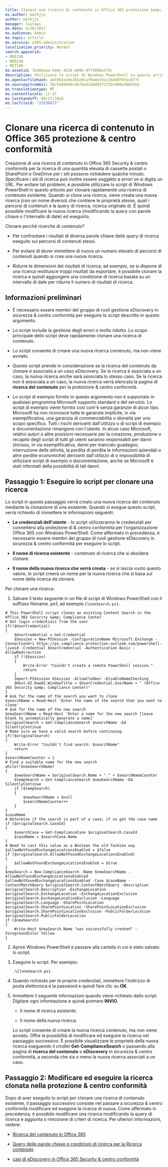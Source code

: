 ```yaml
---
title: Clonare una ricerca di contenuto in Office 365 protezione &amp; centro conformità
ms.author: markjjo
author: markjjo
manager: laurawi
ms.date: 4/26/2017
ms.audience: Admin
ms.topic: article
ms.service: o365-administration
localization_priority: Normal
search.appverid:
- MOE150
- MED150
- MET150
ms.assetid: 7b40eeaa-544c-4534-b89b-9f79998e374c
description: Utilizzare lo script di Windows PowerShell in questo articolo per clonare rapidamente una ricerca di contenuto esistente nella protezione &amp; ricerca Compliane Center. Quando si clona una ricerca, viene creata una nuova ricerca (con un nuovo nome) che contiene le stesse proprietà di ricerca originale. È possibile modificare la nuova ricerca (modificando la query con parole chiave o l'intervallo di date) e quindi eseguire.
ms.openlocfilehash: a4f801e3de281e8caf8aeb7d1c2bd48f0facb77c
ms.sourcegitcommit: 36c5466056cdef6ad2a8d9372f2bc009a30892bb
ms.translationtype: MT
ms.contentlocale: it-IT
ms.lasthandoff: 08/27/2018
ms.locfileid: "22530672"
---
```

# <a name="clone-a-content-search-in-the-office-365-security-amp-compliance-center"></a>Clonare una ricerca di contenuto in Office 365 protezione &amp; centro conformità

Creazione di una ricerca di contenuto in Office 365 Security &amp; centro conformità per la ricerca di una quantità elevata di cassette postali o SharePoint e OneDrive per i siti possono richiedere qualche minuto. Specificare i siti di ricerca può inoltre essere soggetto a errori se si digita un URL. Per evitare tali problemi, è possibile utilizzare lo script di Windows PowerShell in questo articolo per clonare rapidamente una ricerca di contenuto esistente. Quando si clona una ricerca, viene creata una nuova ricerca (con un nome diverso) che contiene le proprietà stesse, quali i percorsi di contenuti e la query di ricerca, ricerca originale di. È quindi possibile modificare la nuova ricerca (modificando la query con parole chiave o l'intervallo di date) ed eseguirlo.
  
Clonare perché ricerche di contenuto?
  
- Per confrontare i risultati di diversa parole chiave delle query di ricerca eseguito sui percorsi di contenuti stessi.
    
- Per evitare di dover immettere di nuovo un numero elevato di percorsi di contenuti quando si crea una nuova ricerca.
    
- Ridurre le dimensioni dei risultati di ricerca; ad esempio, se si dispone di una ricerca restituisce troppi risultati da esportare, è possibile clonare la ricerca e quindi aggiungere una condizione di ricerca basata su un intervallo di date per ridurre il numero di risultati di ricerca.
  
## <a name="before-you-begin"></a>Informazioni preliminari

- È necessario essere membri del gruppo di ruoli gestione eDiscovery in sicurezza &amp; centro conformità per eseguire lo script descritto in questo argomento.
    
- Lo script include la gestione degli errori o molto ridotto. Lo scopo principale dello script deve rapidamente clonare una ricerca di contenuto.
    
- Lo script consente di creare una nuova ricerca contenuto, ma non viene avviato.
    
- Questo script prende in considerazione se la ricerca del contenuto da clonare è associata a un caso eDiscovery. Se la ricerca è associata a un caso, la nuova ricerca anche sarà associata lo stesso caso. Se la ricerca non è associata a un caso, la nuova ricerca verrà elencata la pagina di **ricerca del contenuto** per la protezione &amp; centro conformità. 
    
- Lo script di esempio fornito in questo argomento non è supportato in qualsiasi programma Microsoft supporto standard o del servizio. Lo script di esempio viene fornito così com'è senza garanzie di alcun tipo. Microsoft ha non riconosce tutte le garanzie implicite, in via esemplificativa, una garanzia di commerciabilità o idoneità per uno scopo specifico. Tutti i rischi derivanti dall'utilizzo o di script di esempio e documentazione rimangono con l'utente. In alcun caso Microsoft, relativi autori o altre posizioni necessarie per la creazione, produzione o recapito degli script di tutti gli utenti saranno responsabili per danni (incluso, in via esemplificativa, danni per mancato guadagno, interruzione delle attività, la perdita di perdita le informazioni aziendali o altre perdite economiche) derivanti dall'utilizzo di o impossibilità di utilizzare script di esempio o documentazione, anche se Microsoft è stati informati della possibilità di tali danni.
  
## <a name="step-1-run-the-script-to-clone-a-search"></a>Passaggio 1: Eseguire lo script per clonare una ricerca

Lo script in questo passaggio verrà creato una nuova ricerca del contenuto mediante la clonazione di una esistente. Quando si esegue questo script, verrà richiesto di immettere le informazioni seguenti:
  
- **Le credenziali dell'utente** - lo script utilizzeranno le credenziali per connettersi alla protezione di &amp; centro conformità per l'organizzazione Office 365 con Windows PowerShell. Come affermato in precedenza, è necessario essere membri del gruppo di ruoli gestione eDiscovery in sicurezza &amp; centro conformità per eseguire lo script. 
    
- **Il nome di ricerca esistente** - contenuto di ricerca che si desidera clonare. 
    
- **Il nome della nuova ricerca che verrà creata** - se si lascia vuoto questo valore, lo script creerà un nome per la nuova ricerca che si basa sul nome della ricerca da clonare. 
    
Per clonare una ricerca:
  
1. Salvare il testo seguente in un file di script di Windows PowerShell con il suffisso filename. ps1; ad esempio `CloneSearch.ps1`.
    
  ```
  # This PowerShell script clones an existing Content Search in the Office 365 Security &amp; Compliance Center
  # Get login credentials from the user
  if(!$UserCredential)
  {
      $UserCredential = Get-Credential
      $Session = New-PSSession -ConfigurationName Microsoft.Exchange -ConnectionUri https://ps.compliance.protection.outlook.com/powershell-liveid -Credential $UserCredential -Authentication Basic -AllowRedirection
      if (!$Session)
      {
          Write-Error "Couldn't create a remote PowerShell session."
          return
      }
      Import-PSSession $Session -AllowClobber -DisableNameChecking
      $Host.UI.RawUI.WindowTitle = $UserCredential.UserName + " (Office 365 Security &amp; Compliance Center)"
  }
  # Ask for the name of the search you want to clone
  $searchName = Read-Host 'Enter the name of the search that you want to clone'
  # Ask for the name of the new search
  $newSearchName = Read-Host 'Enter a name for the new search [leave blank to automatically generate a name]'
  $originalSearch = Get-ComplianceSearch $searchName -EA SilentlyContinue
  # Make sure we have a valid search before continuing
  if(!$originalSearch)
  {
      Write-Error "Couldn't find search: $searchName"
      return
  }
  $searchNameCounter = 1
  # Find a suitable name for the new search
  while(!$newSearchName)
  {
      $newSearchName = $originalSearch.Name + "_" + $searchNameCounter
      $tempSearch = Get-ComplianceSearch $newSearchName -EA SilentlyContinue
      if ($tempSearch)
      {
          $newSearchName = $null
          $searchNameCounter++
      }
  }
  $caseName
  # Determine if the search is part of a case; if so get the case name
  if ($originalSearch.CaseId)
  {
      $searchCase = Get-ComplianceCase $originalSearch.CaseId
      $caseName = $searchCase.Name
  }
  # Need to cast this value as a Boolean the old fashion way
  $allowNotFoundExchangeLocationsEnabled = $false
  if ($originalSearch.AllowNotFoundExchangeLocationsEnabled)
  {
      $allowNotFoundExchangeLocationsEnabled = $true
  }
  $newSearch = New-ComplianceSearch -Name $newSearchName -AllowNotFoundExchangeLocationsEnabled $allowNotFoundExchangeLocationsEnabled -Case $caseName -ContentMatchQuery $originalSearch.ContentMatchQuery -Description $originalSearch.Description -ExchangeLocation $originalSearch.ExchangeLocation -ExchangeLocationExclusion $originalSearch.ExchangeLocationExclusion -Language $originalSearch.Language -SharePointLocation $originalSearch.SharePointLocation -SharePointLocationExclusion $originalSearch.SharePointLocationExclusion -PublicFolderLocation $originalSearch.PublicFolderLocation
  if ($newSearch)
  {
      Write-Host $newSearch.Name "was successfully created" -ForegroundColor Yellow
  }
  ```

2. Aprire Windows PowerShell e passare alla cartella in cui è stato salvato lo script.
    
3. Eseguire lo script. Per esempio:
    
    ```
    .\CloneSearch.ps1
    ```

4. Quando richiesto per le proprie credenziali, immettere l'indirizzo di posta elettronica e la password e quindi fare clic su **OK**.
    
5. Immettere il seguente informazioni quando viene richiesto dallo script. Digitare ogni informazione e quindi premere **INVIO**.
    
    - Il nome di ricerca esistente.
    
    - Il nome della nuova ricerca.
    
    Lo script consente di creare la nuova ricerca contenuto, ma non viene avviato. Offre la possibilità di modificare ed eseguire la ricerca nel passaggio successivo. È possibile visualizzare le proprietà della nuova ricerca eseguendo il cmdlet **Get-ComplianceSearch** o passando alla pagina di **ricerca del contenuto** o **eDiscovery** in sicurezza &amp; centro conformità, a seconda che sia o meno la nuova ricerca associati a un caso. 
  
## <a name="step-2-edit-and-run-the-cloned-search-in-the-security-amp-compliance-center"></a>Passaggio 2: Modificare ed eseguire la ricerca clonata nella protezione &amp; centro conformità

Dopo di aver eseguito lo script per clonare una ricerca di contenuto esistente, il passaggio successivo consiste nel passare a sicurezza &amp; centro conformità modificare ed eseguire la ricerca di nuova. Come affermato in precedenza, è possibile modificare una ricerca modificando la query di ricerca e aggiunta o rimozione di criteri di ricerca. Per ulteriori informazioni, vedere:
  
- [Ricerca del contenuto in Office 365](content-search.md)
    
- [Query delle parole chiave e condizioni di ricerca per la Ricerca contenuto](keyword-queries-and-search-conditions.md)
    
- [casi di eDiscovery in Office 365 Security &amp; centro conformità](ediscovery-cases.md)
